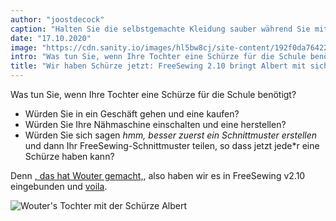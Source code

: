 ```yaml
---
author: "joostdecock"
caption: "Halten Sie die selbstgemachte Kleidung sauber während Sie mit der Albert Schürze kochen"
date: "17.10.2020"
image: "https://cdn.sanity.io/images/hl5bw8cj/site-content/192f0da76422475ea9a36b7988d70f69bb89bbaf-1920x1282.jpg"
intro: "Was tun Sie, wenn Ihre Tochter eine Schürze für die Schule benötigt?"
title: "Wir haben Schürze jetzt: FreeSewing 2.10 bringt Albert mit sich, ein bescheidenes Schürzen-Schnittmuster"
---
```



Was tun Sie, wenn Ihre Tochter eine Schürze für die Schule benötigt?

 - Würden Sie in ein Geschäft gehen und eine kaufen?
 - Würden Sie Ihre Nähmaschine einschalten und eine herstellen?
 - Würden Sie sich sagen _hmm, besser zuerst ein Schnittmuster erstellen_ und dann Ihr FreeSewing-Schnittmuster teilen, so dass jetzt jede*r eine Schürze haben kann?

Denn [, das hat Wouter gemacht,](/showcase/albert-by-wouter/), also haben wir es in FreeSewing v2.10 eingebunden und [voila](/designs/albert/).

![Wouter's Tochter mit der Schürze Albert](https://posts.freesewing.org/uploads/albert_08ccbfc95b.jpg)


